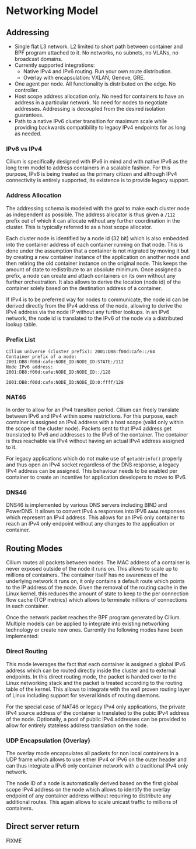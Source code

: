 # Networking Model

## Addressing

* Single flat L3 network. L2 limited to short path between container and BPF
  program attached to it. No networks, no subnets, no VLANs, no broadcast
  domains.
* Currently supported integrations:
  * Native IPv4 and IPv6 routing. Run your own route distribution.
  * Overlay with encapsulation: VXLAN, Geneve, GRE.
* One agent per node. All functionality is distributed on the edge.
  No controller.
* Host scope address allocation only. No need for containers to have an
  address in a particular network. No need for nodes to negotiate
  addresses. Addressing is decoupled from the desired isolation guarantees.
* Path to a native IPv6 cluster transition for maximum scale while providing
  backwards compatibility to legacy IPv4 endpoints for as long as needed.

### IPv6 vs IPv4

Cilium is specifically designed with IPv6 in mind and with native IPv6 as
the long term model to address containers in a scalable fashion. For this
purpose, IPv6 is being treated as the primary citizen and although IPv4
connectivity is entirely supported, its existence is to provide legacy
support.

### Address Allocation

The addressing schema is modeled with the goal to make each cluster node as
independent as possible. The address allocator is thus given a `/112` prefix
out of which it can allocate without any further coordination in the cluster.
This is typically referred to as a host scope allocator.

Each cluster node is identified by a node id (32 bit) which is also embedded
into the container address of each container running on that node. This is
done under the assumption that a container is not migrated by moving it but
by creating a new container instance of the application on another node and
then retiring the old container instance on the original node. This keeps
the amount of state to redistribute to an absolute minimum. Once assigned a
prefix, a node can create and attach containers on its own without any
further orchestration. It also allows to derive the location (node id) of the
container solely based on the destination address of a container.

If IPv4 is to be preferred way for nodes to communicate, the node id can be
derived directly from the IPv4 address of the node, allowing to derive the
IPv4 address via the node IP without any further lookups. In an IPv6 network,
the node id is translated to the IPv6 of the node via a distributed lookup
table.

### Prefix List

```
Cilium universe (cluster prefix): 2001:DB8:f00d:cafe::/64
Container prefix of a node:       2001:DB8:f00d:cafe:NODE_ID:NODE_ID:STATE:/112
Node IPv6 address:                2001:DB8:f00d:cafe:NODE_ID:NODE_ID::/128
                                  2001:DB8:f00d:cafe:NODE_ID:NODE_ID:0:ffff/128
```

### NAT46

In order to allow for an IPv4 transition period. Cilium can freely translate
between IPv6 and IPv4 within some restrictions. For this purpose, each
container is assigned an IPv4 address with a host scope (valid only within
the scope of the cluster node). Packets sent to that IPv4 address get
translated to IPv6 and addresses to the IPv6 of the container. The container
is thus reachable via IPv4 without having an actual IPv4 address assigned to
it.

For legacy applications which do not make use of `getaddrinfo()` properly
and thus open an IPv4 socket regardless of the DNS response, a legacy IPv4
address can be assigned. This behaviour needs to be enabled per container
to create an incentive for application developers to move to IPv6.

### DNS46

DNS46 is implemented by various DNS servers including BIND and PowerDNS. It
allows to convert IPv4 `A` responses into IPV6 `AAAA` responses which
represent an IPv4 address. This allows for an IPv6 only container to reach
an IPv4 only endpoint without any changes to the application or container.

## Routing Modes

Cilium routes all packets between nodes. The MAC address of a container is
never exposed outside of the node it runs on. This allows to scale up to
millions of containers. The container itself has no awareness of the
underlying network it runs on, it only contains a default route which
points to the IP address of the node. Given the removal of the routing
cache in the Linux kernel, this reduces the amount of state to keep to the
per connection flow cache (TCP metrics) which allows to terminate millions
of connections in each container.

Once the network packet reaches the BPF program generated by Cilium.
Multiple models can be applied to integrate into existing networking
technology or create new ones. Currently the following modes have been
implemented:

### Direct Routing

This mode leverages the fact that each container is assigned a global IPv6
address which can be routed directly inside the cluster and to external
endpoints. In this direct routing mode, the packet is handed over to the
Linux networking stack and the packet is treated according to the routing
table of the kernel. This allows to integrate with the well proven routing
layer of Linux including support for several kinds of routing daemons.

For the special case of NAT46 or legacy IPv4 only applications, the private
IPv4 source address of the container is translated to the pubic IPv4 address
of the node. Optionally, a pool of public IPv4 addresses can be provided to
allow for entirely stateless address translation on the node.

### UDP Encapsulation (Overlay)

The overlay mode encapsulates all packets for non local containers in a UDP
frame which allows to use either IPv4 or IPv6 on the outer header and can
thus integrate a IPv6 only container network with a traditional IPv4 only
network.

The node ID of a node is automatically derived based on the first global
scope IPv4 address on the node which allows to identify the overlay endpoint
of any container address without requiring to distribute any additional
routes. This again allows to scale unicast traffic to millions of containers.

## Direct server return

FIXME
